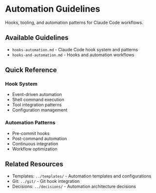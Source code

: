 # Automation Guidelines

Hooks, tooling, and automation patterns for Claude Code workflows.

## Available Guidelines

- `hooks-automation.md` - Claude Code hook system and patterns
- `hooks-and-automation.md` - Hooks and automation workflows

## Quick Reference

### Hook System

- Event-driven automation
- Shell command execution
- Tool integration patterns
- Configuration management

### Automation Patterns

- Pre-commit hooks
- Post-command automation
- Continuous integration
- Workflow optimization

## Related Resources

- Templates: `../templates/` - Automation templates and configurations
- Git: `../git/` - Git hook integration
- Decisions: `../decisions/` - Automation architecture decisions
